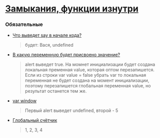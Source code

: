 # [Замыкания, функции изнутри](https://learn.javascript.ru/closures)

### Обязательные
 
* [Что выведет say в начале кода?](https://learn.javascript.ru/task/say-phrase-first)
  > будет: Вася, undefined
* [В какую переменную будет присвоено значение?](https://learn.javascript.ru/task/which-value-is-modified)
  > alert выведет true. На момнет инициализации будет создана локальная пременная value, которая оптом перезапишется. Если из строки var value = false убрать var 
  то локальная переменная не будет создана на момент инициализации, поэтому перезапишется глобальная переменная value, но результат останется тем же.
* [var window](https://learn.javascript.ru/task/var-window)
  > Первый alert выведет undefined, второй - 5
* [Глобальный счётчик](https://learn.javascript.ru/task/counter-window-variable)
   > 1, 2, 3, 4

